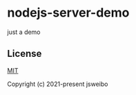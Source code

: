 # nodejs-server-demo

just a demo

## License

[MIT](https://opensource.org/licenses/MIT)

Copyright (c) 2021-present jsweibo
